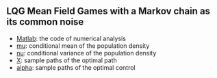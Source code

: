 ## LQG Mean Field Games with a Markov chain as its common noise

- [Matlab](https://github.com/JiaminJIAN/Regime_switching_MFG/blob/main/Regime_switching_MFG.m): the code of numerical analysis
- [mu](https://github.com/JiaminJIAN/Regime_switching_MFG/blob/main/Figures/mu.pdf): conditional mean of the population density
- [nu](https://github.com/JiaminJIAN/Regime_switching_MFG/blob/main/Figures/nu.pdf): conditional variance of the population density
- [X](https://github.com/JiaminJIAN/Regime_switching_MFG/blob/main/Figures/X.pdf): sample paths of the optimal path
- [alpha](https://github.com/JiaminJIAN/Regime_switching_MFG/blob/main/Figures/alpha.pdf): sample paths of the optimal control
